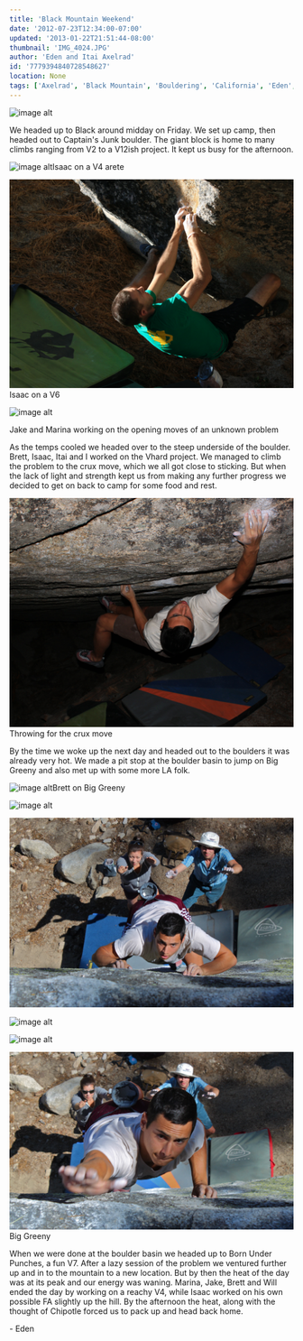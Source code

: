 ```yaml
---
title: 'Black Mountain Weekend'
date: '2012-07-23T12:34:00-07:00'
updated: '2013-01-22T21:51:44-08:00'
thumbnail: 'IMG_4024.JPG'
author: 'Eden and Itai Axelrad'
id: '7779394840728548627'
location: None
tags: ['Axelrad', 'Black Mountain', 'Bouldering', 'California', 'Eden', 'Itai']
---
```


![image alt](/images/IMG_4024.JPG)

We headed up to Black around midday on Friday. We set up camp, then headed out to Captain's Junk boulder. The giant block is home to many climbs ranging from V2 to a V12ish project. It kept us busy for the afternoon.

![image alt](/images/IMG_4015.jpg)Isaac on a V4 arete

![image alt](/images/IMG_3981.JPG)Isaac on a V6

![image alt](/images/IMG_4001.jpg)

Jake and Marina working on the opening moves of an unknown problem

As the temps cooled we headed over to the steep underside of the boulder. Brett, Isaac, Itai and I worked on the Vhard project. We managed to climb the problem to the crux move, which we all got close to sticking. But when the lack of light and strength kept us from making any further progress we decided to get on back to camp for some food and rest. 

![image alt](/images/IMG_4028.JPG)Throwing for the crux move

By the time we woke up the next day and headed out to the boulders it was already very hot. We made a pit stop at the boulder basin to jump on Big Greeny and also met up with some more LA folk.

![image alt](/images/IMG_4061.jpg)Brett on Big Greeny

![image alt](/images/IMG_4068.JPG)

![image alt](/images/IMG_4069.JPG)

![image alt](/images/IMG_4070.JPG)

![image alt](/images/IMG_4071.JPG)

![image alt](/images/IMG_4072.JPG)Big Greeny

When we were done at the boulder basin we headed up to Born Under Punches, a fun V7. After a lazy session of the problem we ventured further up and in to the mountain to a new location. But by then the heat of the day was at its peak and our energy was waning. Marina, Jake, Brett and Will ended the day by working on a reachy V4, while Isaac worked on his own possible FA slightly up the hill. By the afternoon the heat, along with the thought of Chipotle forced us to pack up and head back home.

\- Eden

